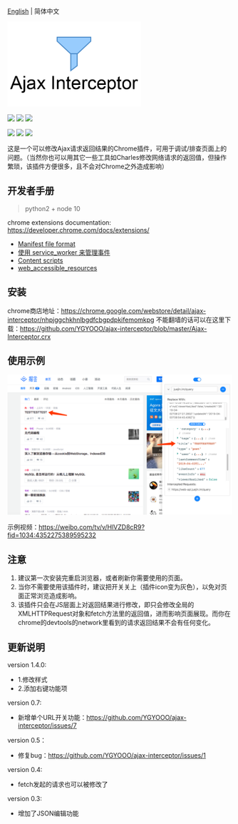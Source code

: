 [English](./README.md) | 简体中文

<img src="./doc/assets/icon.png" width="300">

[![](https://img.shields.io/chrome-web-store/v/nhpjggchkhnlbgdfcbgpdpkifemomkpg.svg?logo=Google%20Chrome&logoColor=white&color=blue&style=flat-square)](https://chrome.google.com/webstore/detail/ajax-interceptor/nhpjggchkhnlbgdfcbgpdpkifemomkpg)
[![](https://img.shields.io/chrome-web-store/stars/nhpjggchkhnlbgdfcbgpdpkifemomkpg.svg?logo=Google%20Chrome&logoColor=white&color=blue&style=flat-square)](https://chrome.google.com/webstore/detail/nhpjggchkhnlbgdfcbgpdpkifemomkpg)
[![](https://img.shields.io/chrome-web-store/users/nhpjggchkhnlbgdfcbgpdpkifemomkpg.svg?logo=Google%20Chrome&logoColor=white&color=blue&style=flat-square)](https://chrome.google.com/webstore/detail/ajax-interceptor/nhpjggchkhnlbgdfcbgpdpkifemomkpg)

[![](https://img.shields.io/github/followers/YGYOOO.svg?label=Follow&style=social)](https://github.com/YGYOOO)
[![](https://img.shields.io/badge/Follow%20@卧槽竟然是YGY的微博--brightgreen.svg?logo=Sina%20Weibo&style=social)](https://weibo.com/u/5352731024)
[![](https://img.shields.io/badge/Follow%20@YGYOOO--brightgreen.svg?logo=Twitter&style=social)](https://twitter.com/YGYOOO)

这是一个可以修改Ajax请求返回结果的Chrome插件，可用于调试/排查页面上的问题。（当然你也可以用其它一些工具如Charles修改网络请求的返回值，但操作繁琐，该插件方便很多，且不会对Chrome之外造成影响）

## 开发者手册

>python2 + node 10

chrome extensions documentation: <https://developer.chrome.com/docs/extensions/>

- [Manifest file format](https://developer.chrome.com/docs/extensions/mv3/manifest/)
- [使用 service_worker 来管理事件](https://developer.chrome.com/docs/extensions/mv3/service_workers/)
- [Content scripts](https://developer.chrome.com/docs/extensions/mv3/content_scripts/)
- [web_accessible_resources](https://developer.chrome.com/docs/extensions/mv3/manifest/web_accessible_resources/)

## 安装

chrome商店地址：<https://chrome.google.com/webstore/detail/ajax-interceptor/nhpjggchkhnlbgdfcbgpdpkifemomkpg>
不能翻墙的话可以在这里下载：<https://github.com/YGYOOO/ajax-interceptor/blob/master/Ajax-Interceptor.crx>

## 使用示例

<img src="./doc/assets/screenshot2.png" width="700">

示例视频：<https://weibo.com/tv/v/HlVZD8cR9?fid=1034:4352275389595232>

## 注意

1. 建议第一次安装完重启浏览器，或者刷新你需要使用的页面。
2. 当你不需要使用该插件时，建议把开关关上（插件icon变为灰色），以免对页面正常浏览造成影响。
3. 该插件只会在JS层面上对返回结果进行修改，即只会修改全局的XMLHTTPRequest对象和fetch方法里的返回值，进而影响页面展现。而你在chrome的devtools的network里看到的请求返回结果不会有任何变化。

## 更新说明

version 1.4.0:

- 1.修改样式
- 2.添加右键功能项

version 0.7:

- 新增单个URL开关功能：<https://github.com/YGYOOO/ajax-interceptor/issues/7>

version 0.5：

- 修复bug：<https://github.com/YGYOOO/ajax-interceptor/issues/1>

version 0.4:

- fetch发起的请求也可以被修改了

version 0.3:

- 增加了JSON编辑功能

